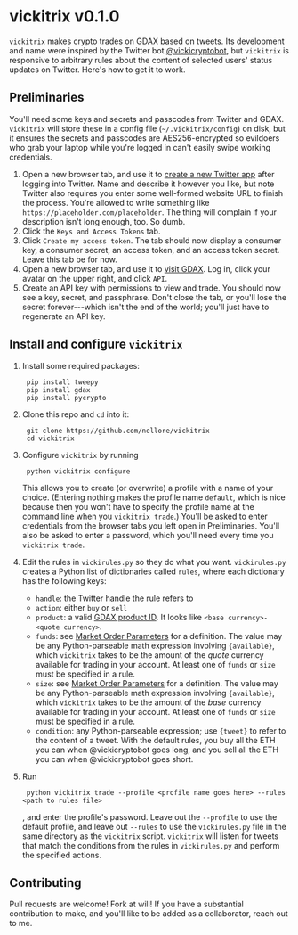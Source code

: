# vickitrix v0.1.0

`vickitrix` makes crypto trades on GDAX based on tweets. Its development and name were inspired by the Twitter bot [@vickicryptobot](https://twitter.com/vickicryptobot), but `vickitrix` is responsive to arbitrary rules about the content of selected users' status updates on Twitter. Here's how to get it to work.

## Preliminaries

You'll need some keys and secrets and passcodes from Twitter and GDAX. `vickitrix` will store these in a config file (`~/.vickitrix/config`) on disk, but it ensures the secrets and passcodes are AES256-encrypted so evildoers who grab your laptop while you're logged in can't easily swipe working credentials.

1. Open a new browser tab, and use it to [create a new Twitter app](https://apps.twitter.com/) after logging into Twitter. Name and describe it however you like, but note Twitter also requires you enter some well-formed website URL to finish the process. You're allowed to write something like `https://placeholder.com/placeholder`. The thing will complain if your description isn't long enough, too. So dumb.
2. Click the `Keys and Access Tokens` tab.
3. Click `Create my access token`. The tab should now display a consumer key, a consumer secret, an access token, and an access token secret. Leave this tab be for now.
4. Open a new browser tab, and use it to [visit GDAX](https://gdax.com). Log in, click your avatar on the upper right, and click `API`.
5. Create an API key with permissions to view and trade. You should now see a key, secret, and passphrase. Don't close the tab, or you'll lose the secret forever---which isn't the end of the world; you'll just have to regenerate an API key.

## Install and configure `vickitrix`
1. Install some required packages:

        pip install tweepy
        pip install gdax
        pip install pycrypto
2. Clone this repo and `cd` into it:
        
        git clone https://github.com/nellore/vickitrix
        cd vickitrix
3. Configure `vickitrix` by running

        python vickitrix configure
        
    This allows you to create (or overwrite) a profile with a name of your choice. (Entering nothing makes the profile name `default`, which is nice because then you won't have to specify the profile name at the command line when you `vickitrix trade`.) You'll be asked to enter credentials from the browser tabs you left open in Preliminaries. You'll also be asked to enter a password, which you'll need every time you `vickitrix trade`.
4. Edit the rules in `vickirules.py` so they do what you want. `vickirules.py` creates a Python list of dictionaries called `rules`, where each dictionary has the following keys:
    * `handle`: the Twitter handle the rule refers to
    * `action`: either `buy` or `sell`
    * `product`: a valid [GDAX product ID](https://docs.gdax.com/#products). It looks like `<base currency>-<quote currency>`.
    * `funds`: see [Market Order Parameters](https://docs.gdax.com/#place-a-new-order) for a definition. The value may be any Python-parseable math expression involving `{available}`, which `vickitrix` takes to be the amount of the _quote_ currency available for trading in your account. At least one of `funds` or `size` must be specified in a rule.
    * `size`: see [Market Order Parameters](https://docs.gdax.com/#place-a-new-order) for a definition. The value may be any Python-parseable math expression involving `{available}`, which `vickitrix` takes to be the amount of the _base_ currency available for trading in your account. At least one of `funds` or `size` must be specified in a rule.
    * `condition`: any Python-parseable expression; use `{tweet}` to refer to the content of a tweet.
With the default rules, you buy all the ETH you can when @vickicryptobot goes long, and you sell all the ETH you can when @vickicryptobot goes short.
5. Run
        
        python vickitrix trade --profile <profile name goes here> --rules <path to rules file>
        
   , and enter the profile's password. Leave out the `--profile` to use the default profile, and leave out `--rules` to use the `vickirules.py` file in the same directory as the `vickitrix` script. `vickitrix` will listen for tweets that match the conditions from the rules in `vickirules.py` and perform the specified actions.

## Contributing

Pull requests are welcome! Fork at will! If you have a substantial contribution to make, and you'll like to be added as a collaborator, reach out to me.
